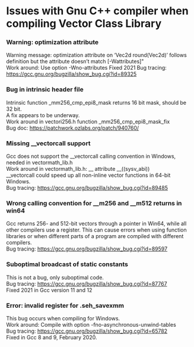 # Issues with Gnu C++ compiler when compiling Vector Class Library

### Warning: optimization attribute  
Warning message: optimization attribute on ‘Vec2d round(Vec2d)’ follows definition but the attribute doesn’t match [-Wattributes]"  
Work around: Use option  -Wno-attributes 
Fixed 2021
Bug tracing: <https://gcc.gnu.org/bugzilla/show_bug.cgi?id=89325>

### Bug in intrinsic header file  
Intrinsic function \_mm256_cmp_epi8_mask returns 16 bit mask, should be 32 bit.  
A fix appears to be underway.  
Work around in vectori256.h function \_mm256_cmp_epi8_mask_fix  
Bug doc: <https://patchwork.ozlabs.org/patch/940760/>

### Missing __vectorcall support  
Gcc does not support the __vectorcall calling convention in Windows, needed in vectormath_lib.h  
Work around in vectormath_lib.h: __ attribute __((sysv_abi))  
__vectorcall could speed up all non-inline vector functions in 64-bit Windows.  
Bug tracing: <https://gcc.gnu.org/bugzilla/show_bug.cgi?id=89485>

### Wrong calling convention for __m256 and __m512 returns in win64  
Gcc returns 256- and 512-bit vectors through a pointer in Win64, while all other compilers use a register.
This can cause errors when using function libraries or when different parts of a program are compiled with different compilers.  
Bug tracing: https://gcc.gnu.org/bugzilla/show_bug.cgi?id=89597

### Suboptimal broadcast of static constants  
This is not a bug, only suboptimal code.  
Bug tracing: <https://gcc.gnu.org/bugzilla/show_bug.cgi?id=87767>  
Fixed 2021 in Gcc version 11 and 12

### Error: invalid register for .seh_savexmm   
This bug occurs when compiling for Windows.  
Work around: Compile with option  -fno-asynchronous-unwind-tables  
Bug tracing: <https://gcc.gnu.org/bugzilla/show_bug.cgi?id=65782>  
Fixed in Gcc 8 and 9, February 2020.
